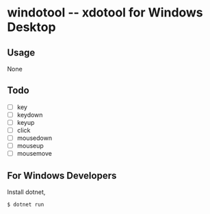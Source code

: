 # windotool -- xdotool for Windows Desktop

## Usage

None

## Todo

- [ ] key
- [ ] keydown
- [ ] keyup
- [ ] click
- [ ] mousedown
- [ ] mouseup
- [ ] mousemove

## For Windows Developers

Install dotnet,

```bash
$ dotnet run
```
